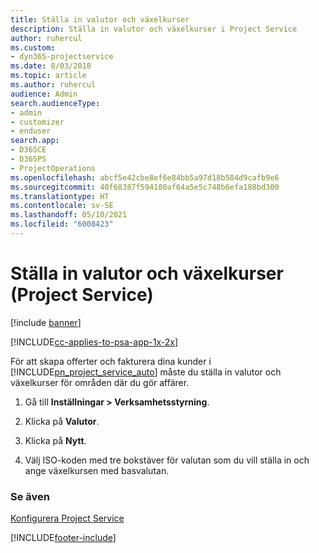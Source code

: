 ```yaml
---
title: Ställa in valutor och växelkurser
description: Ställa in valutor och växelkurser i Project Service
author: ruhercul
ms.custom:
- dyn365-projectservice
ms.date: 8/03/2018
ms.topic: article
ms.author: ruhercul
audience: Admin
search.audienceType:
- admin
- customizer
- enduser
search.app:
- D365CE
- D365PS
- ProjectOperations
ms.openlocfilehash: abcf5e42cbe8ef6e84bb5a97d18b584d9cafb9e6
ms.sourcegitcommit: 40f68387f594180af64a5e5c748b6efa188bd300
ms.translationtype: HT
ms.contentlocale: sv-SE
ms.lasthandoff: 05/10/2021
ms.locfileid: "6008423"
---
```

# <a name="set-up-currencies-and-exchange-rates-project-service"></a>Ställa in valutor och växelkurser (Project Service)

[!include [banner](../includes/psa-now-project-operations.md)]

[!INCLUDE[cc-applies-to-psa-app-1x-2x](../includes/cc-applies-to-psa-app-1x-2x.md)]

För att skapa offerter och fakturera dina kunder i [!INCLUDE[pn_project_service_auto](../includes/pn-project-service-auto.md)] måste du ställa in valutor och växelkurser för områden där du gör affärer.  
  
1.  Gå till **Inställningar > Verksamhetsstyrning**.  
  
2.  Klicka på **Valutor**.  
  
3.  Klicka på **Nytt**.  
  
4.  Välj ISO-koden med tre bokstäver för valutan som du vill ställa in och ange växelkursen med basvalutan.  
  
### <a name="see-also"></a>Se även  
 [Konfigurera Project Service](../psa/configure.md)


[!INCLUDE[footer-include](../includes/footer-banner.md)]